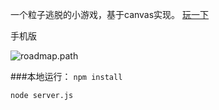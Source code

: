 一个粒子逃脱的小游戏，基于canvas实现。 [玩一下][1]

手机版

![roadmap.path](http://fwon.cn/escape/assets/images/escape.png)

###本地运行：
`npm install`

`node server.js`

[1]: http://fwon.cn/app/
  
 
